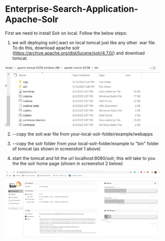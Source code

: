 # Enterprise-Search-Application-Apache-Solr


First we need to install Solr on local.
Follow the below steps:
1) we will deploying solr(.war) on local tomcat just like any other .war file. To do this, download apache solr (https://archive.apache.org/dist/lucene/solr/4.7.0/) and download tomcat.
&nbsp;
&nbsp;


![](screenshots/1.JPG)

2) --copy the solr.war file from your-local-solr-folder/example/webapps &nbsp;
3) --copy the solr folder  from your local-solr-folder/example to "bin" folder of tomcat (as shown in screenshot 1 above)&nbsp;

4) start the tomcat and hit the url localhost:8080/solr, this will take to you the the solr home page (shown in screenshot 2 below) &nbsp;

![](screenshots/2.JPG)
